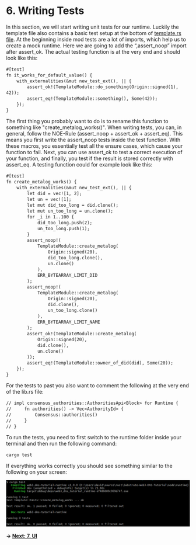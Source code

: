 # 6. Writing Tests

In this section, we will start writing unit tests for our runtime. Luckily the template file also contains a basic test setup at the bottom of [template.rs file]( ../node/runtime/src/template.rs). At the beginning inside mod tests are a lot of imports, which help us to create a mock runtime. Here we are going to add the “,assert_noop” import after assert_ok. 
The actual testing function is at the very end and should look like this:
```
#[test]
fn it_works_for_default_value() {
    with_externalities(&mut new_test_ext(), || {
        assert_ok!(TemplateModule::do_something(Origin::signed(1), 42));
        assert_eq!(TemplateModule::something(), Some(42));
    });
}
```
The first thing you probably want to do is to rename this function to something like "create_metalog_works()". When writing tests, you can, in general, follow the NOE-Rule (assert_noop + assert_ok + assert_eq). This means you first write the assert_noop tests inside the test function. With these macros, you essentially test all the ensure cases, which cause your function to fail. Next, you can use assert_ok to test a correct execution of your function, and finally, you test if the result is stored correctly with assert_eq. A testing function could for example look like this:  
```
#[test]
fn create_metalog_works() {
    with_externalities(&mut new_test_ext(), || {
        let did = vec![1, 2];
        let un = vec![1];
        let mut did_too_long = did.clone();
        let mut un_too_long = un.clone();
        for _i in 1..100 {
            did_too_long.push(2);
            un_too_long.push(1);
        }
        assert_noop!(
            TemplateModule::create_metalog(
                Origin::signed(20),
                did_too_long.clone(),
                un.clone()
            ),
            ERR_BYTEARRAY_LIMIT_DID
        );
        assert_noop!(
            TemplateModule::create_metalog(
                Origin::signed(20),
                did.clone(),
                un_too_long.clone()
            ),
            ERR_BYTEARRAY_LIMIT_NAME
        );
        assert_ok!(TemplateModule::create_metalog(
            Origin::signed(20),
            did.clone(),
            un.clone()
        ));
        assert_eq!(TemplateModule::owner_of_did(did), Some(20));
    });
}
```
For the tests to past you also want to comment the following at the very end of the lib.rs file:
```
// impl consensus_authorities::AuthoritiesApi<Block> for Runtime {
//     fn authorities() -> Vec<AuthorityId> {
//         Consensus::authorities()
//     }
// }
```
To run the tests, you need to first switch to the runtime folder inside your terminal and then run the following command:
```
cargo test
```
If everything works correctly you should see something similar to the following on your screen:

<img src="./images/tests_1.png" width="600px">

**-> [Next: 7. UI](./7_ui.md)**